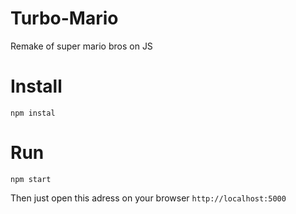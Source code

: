 # Turbo-Mario

Remake of super mario bros on JS


# Install

```
npm instal
```

# Run
```
npm start
```

Then just open this adress on your browser `http://localhost:5000`
